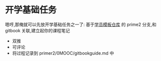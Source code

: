 # 开学基础任务 #

嗯哼,那俺就可以先放开学基础任务之一了:
基于[学员模板仓库](https://github.com/OpenMindClub/OMOOC.py)
的 prime2 分支,和 gitbook 关联,建立起你的课程笔记

- 双推
- 可评论
- 将过程记录到 primer2/0MOOC/gitbookguide.md 中